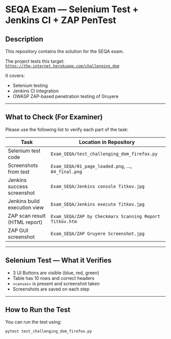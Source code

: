 # SEQA Exam — Selenium Test + Jenkins CI + ZAP PenTest

## Description
This repository contains the solution for the SEQA exam.

The project tests this target:  
[`https://the-internet.herokuapp.com/challenging_dom`](https://the-internet.herokuapp.com/challenging_dom)

It covers:
- Selenium testing
- Jenkins CI integration
- OWASP ZAP-based penetration testing of Gruyere

---

## What to Check (For Examiner)

Please use the following list to verify each part of the task:

 Task                                | Location in Repository                         |
|------------------------------------|--------------------------------------------------|
|  Selenium test code              | `Exam_SEQA/test_challenging_dom_firefox.py`      |
|  Screenshots from test           | `Exam_SEQA/01_page_loaded.png`, ..., `04_final.png` |
|  Jenkins success screenshot      | `Exam_SEQA/Jenkins console Titkov.jpg`           |
|  Jenkins build execution view    | `Exam_SEQA/Jenkins execute Titkov.jpg`           |
|  ZAP scan result (HTML report)   | `Exam_SEQA/ZAP by Checkmarx Scanning Report Titkov.htm` |
| ZAP GUI screenshot              | `Exam_SEQA/ZAP Gruyere Screenshot.jpg`           |

---

## Selenium Test — What it Verifies

- 3 UI Buttons are visible (blue, red, green)
- Table has 10 rows and correct headers
- `<canvas>` is present and screenshot taken
- Screenshots are saved on each step

---

## How to Run the Test

You can run the test using:

```bash
pytest test_challenging_dom_firefox.py
